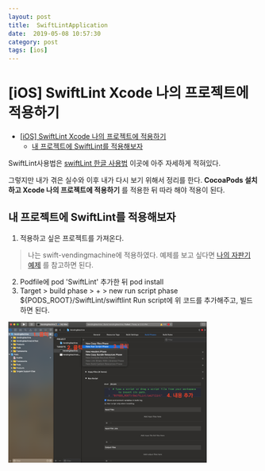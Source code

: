 ```yaml
---
layout: post
title:  SwiftLintApplication
date:  2019-05-08 10:57:30
category: post
tags: [ios]
---
```


# [iOS] SwiftLint Xcode 나의 프로젝트에 적용하기

- [[iOS] SwiftLint Xcode 나의 프로젝트에 적용하기](#ios-swiftlint-xcode-%EB%82%98%EC%9D%98-%ED%94%84%EB%A1%9C%EC%A0%9D%ED%8A%B8%EC%97%90-%EC%A0%81%EC%9A%A9%ED%95%98%EA%B8%B0)
  - [내 프로젝트에 SwiftLint를 적용해보자](#%EB%82%B4-%ED%94%84%EB%A1%9C%EC%A0%9D%ED%8A%B8%EC%97%90-swiftlint%EB%A5%BC-%EC%A0%81%EC%9A%A9%ED%95%B4%EB%B3%B4%EC%9E%90)


SwiftLint사용법은 [swiftLint 한글 사용법](https://github.com/realm/SwiftLint/blob/master/README_KR.md)
이곳에 아주 자세하게 적혀있다. 

그렇지만 내가 겪은 실수와 이후 내가 다시 보기 위해서 정리를 한다. 
**CocoaPods 설치하고 Xcode 나의 프로젝트에 적용하기** 를 적용한 뒤 따라 해야 적용이 된다.


## 내 프로젝트에 SwiftLint를 적용해보자

1. 적용하고 싶은 프로젝트를 가져온다.
> 나는 swift-vendingmachine에 적용하였다. 예제를 보고 싶다면
> [나의 자판기 예제](https://github.com/conyconydev/swift-vendingmachine) 를 참고하면 된다.

2. Podfile에 pod 'SwiftLint' 추가한 뒤 pod install
3. Target > build phase > + > new run script phase
${PODS_ROOT}/SwiftLint/swiftlint
Run script에 위 코드를 추가해주고, 빌드하면 된다.

<img width="400" src="https://github.com/conyconydev/conyconydev.github.io/blob/master/_posts/postImg/SwiftLint.png?raw=true">